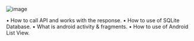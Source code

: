 
![image](https://github.com/user-attachments/assets/d9955b90-ac59-4ed3-a9a8-aa1e68b076e6)


•	How to call API and works with the response.
•	How to use of SQLite Database.
•	What is android activity & fragments.
•	How to use of Android List View.
